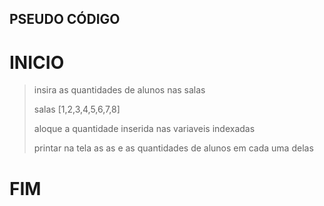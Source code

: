 ## PSEUDO CÓDIGO


# INICIO

> insira as quantidades de alunos nas salas
>
>salas [1,2,3,4,5,6,7,8]
>
>aloque a quantidade inserida nas variaveis indexadas
>
>printar na tela as as e as quantidades de alunos em cada uma delas 

# FIM















